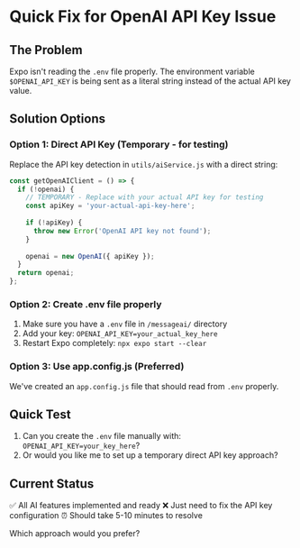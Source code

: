 # Quick Fix for OpenAI API Key Issue

## The Problem
Expo isn't reading the `.env` file properly. The environment variable `$OPENAI_API_KEY` is being sent as a literal string instead of the actual API key value.

## Solution Options

### Option 1: Direct API Key (Temporary - for testing)
Replace the API key detection in `utils/aiService.js` with a direct string:

```javascript
const getOpenAIClient = () => {
  if (!openai) {
    // TEMPORARY - Replace with your actual API key for testing
    const apiKey = 'your-actual-api-key-here';
    
    if (!apiKey) {
      throw new Error('OpenAI API key not found');
    }
    
    openai = new OpenAI({ apiKey });
  }
  return openai;
};
```

### Option 2: Create .env file properly
1. Make sure you have a `.env` file in `/messageai/` directory
2. Add your key: `OPENAI_API_KEY=your_actual_key_here`
3. Restart Expo completely: `npx expo start --clear`

### Option 3: Use app.config.js (Preferred)
We've created an `app.config.js` file that should read from `.env` properly.

## Quick Test
1. Can you create the `.env` file manually with: `OPENAI_API_KEY=your_key_here`?
2. Or would you like me to set up a temporary direct API key approach?

## Current Status
✅ All AI features implemented and ready
❌ Just need to fix the API key configuration
⏰ Should take 5-10 minutes to resolve

Which approach would you prefer?
